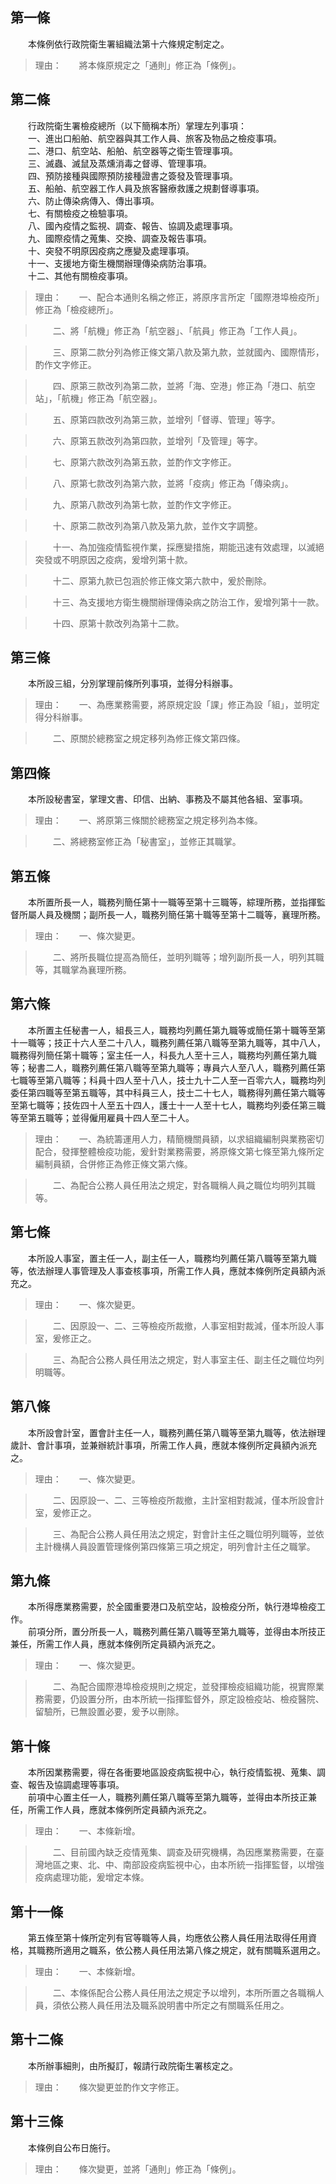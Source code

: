 第一條 
-------
　　本條例依行政院衛生署組織法第十六條規定制定之。  
> 理由：　　將本條原規定之「通則」修正為「條例」。



第二條 
-------
　　行政院衛生署檢疫總所（以下簡稱本所）掌理左列事項：  
　　一、進出口船舶、航空器與其工作人員、旅客及物品之檢疫事項。  
　　二、港口、航空站、船舶、航空器等之衛生管理事項。  
　　三、滅蟲、滅鼠及蒸燻消毒之督導、管理事項。  
　　四、預防接種與國際預防接種證書之簽發及管理事項。  
　　五、船舶、航空器工作人員及旅客醫療救護之規劃督導事項。  
　　六、防止傳染病傳入、傳出事項。  
　　七、有關檢疫之檢驗事項。  
　　八、國內疫情之監視、調查、報告、協調及處理事項。  
　　九、國際疫情之蒐集、交換、調查及報告事項。  
　　十、突發不明原因疫病之應變及處理事項。  
　　十一、支援地方衛生機關辦理傳染病防治事項。  
　　十二、其他有關檢疫事項。  
> 理由：　　一、配合本通則名稱之修正，將原序言所定「國際港埠檢疫所」修正為「檢疫總所」。

> 　　二、將「航機」修正為「航空器」、「航員」修正為「工作人員」。

> 　　三、原第二款分列為修正條文第八款及第九款，並就國內、國際情形，酌作文字修正。

> 　　四、原第三款改列為第二款，並將「海、空港」修正為「港口、航空站」，「航機」修正為「航空器」。

> 　　五、原第四款改列為第三款，並增列「督導、管理」等字。

> 　　六、原第五款改列為第四款，並增列「及管理」等字。

> 　　七、原第六款改列為第五款，並酌作文字修正。

> 　　八、原第七款改列為第六款，並將「疫病」修正為「傳染病」。

> 　　九、原第八款改列為第七款，並酌作文字修正。

> 　　十、原第二款改列為第八款及第九款，並作文字調整。

> 　　十一、為加強疫情監視作業，採應變措施，期能迅速有效處理，以滅絕突發或不明原因之疫病，爰增列第十款。

> 　　十二、原第九款已包涵於修正條文第六款中，爰於刪除。

> 　　十三、為支援地方衛生機關辦理傳染病之防治工作，爰增列第十一款。

> 　　十四、原第十款改列為第十二款。



第三條 
-------
　　本所設三組，分別掌理前條所列事項，並得分科辦事。  
> 理由：　　一、為應業務需要，將原規定設「課」修正為設「組」，並明定得分科辦事。

> 　　二、原關於總務室之規定移列為修正條文第四條。



第四條 
-------
　　本所設秘書室，掌理文書、印信、出納、事務及不屬其他各組、室事項。  
> 理由：　　一、將原第三條關於總務室之規定移列為本條。

> 　　二、將總務室修正為「秘書室」，並修正其職掌。



第五條 
-------
　　本所置所長一人，職務列簡任第十一職等至第十三職等，綜理所務，並指揮監督所屬人員及機關；副所長一人，職務列簡任第十職等至第十二職等，襄理所務。  
> 理由：　　一、條次變更。

> 　　二、將所長職位提高為簡任，並明列職等；增列副所長一人，明列其職等，其職掌為襄理所務。



第六條 
-------
　　本所置主任秘書一人，組長三人，職務均列薦任第九職等或簡任第十職等至第十一職等；技正十六人至二十八人，職務列薦任第八職等至第九職等，其中八人，職務得列簡任第十職等；室主任一人，科長九人至十三人，職務均列薦任第九職等；秘書二人，職務列薦任第八職等至第九職等；專員六人至八人，職務列薦任第七職等至第八職等；科員十四人至十八人，技士九十二人至一百零六人，職務均列委任第四職等至第五職等，其中科員三人，技士二十七人，職務得列薦任第六職等至第七職等；技佐四十人至五十四人，護士十一人至十七人，職務均列委任第三職等至第五職等；並得僱用雇員十四人至二十人。  
> 理由：　　一、為統籌運用人力，精簡機關員額，以求組織編制與業務密切配合，發揮整體檢疫功能，爰針對業務需要，將原條文第七條至第九條所定編制員額，合併修正為修正條文第六條。

> 　　二、為配合公務人員任用法之規定，對各職稱人員之職位均明列其職等。



第七條 
-------
　　本所設人事室，置主任一人，副主任一人，職務均列薦任第八職等至第九職等，依法辦理人事管理及人事查核事項，所需工作人員，應就本條例所定員額內派充之。  
> 理由：　　一、條次變更。

> 　　二、因原設一、二、三等檢疫所裁撤，人事室相對裁減，僅本所設人事室，爰修正之。

> 　　三、為配合公務人員任用法之規定，對人事室主任、副主任之職位均列明職等。



第八條 
-------
　　本所設會計室，置會計主任一人，職務列薦任第八職等至第九職等，依法辦理歲計、會計事項，並兼辦統計事項，所需工作人員，應就本條例所定員額內派充之。  
> 理由：　　一、條次變更。

> 　　二、因原設一、二、三等檢疫所裁撤，主計室相對裁減，僅本所設會計室，爰修正之。

> 　　三、為配合公務人員任用法之規定，對會計主任之職位明列職等，並依主計機構人員設置管理條例第四條第三項之規定，明列會計主任之職掌。



第九條 
-------
　　本所得應業務需要，於全國重要港口及航空站，設檢疫分所，執行港埠檢疫工作。  
　　前項分所，置分所長一人，職務列薦任第八職等至第九職等，並得由本所技正兼任，所需工作人員，應就本條例所定員額內派充之。  
> 理由：　　一、條次變更。

> 　　二、為配合國際港埠檢疫規則之規定，並發揮檢疫組織功能，視實際業務需要，仍設置分所，由本所統一指揮監督外，原定設檢疫站、檢疫醫院、留驗所，已無設置必要，爰予以刪除。



第十條 
-------
　　本所因業務需要，得在各衝要地區設疫病監視中心，執行疫情監視、蒐集、調查、報告及協調處理等事項。  
　　前項中心置主任一人，職務列薦任第八職等至第九職等，並得由本所技正兼任，所需工作人員，應就本條例所定員額內派充之。  
> 理由：　　一、本條新增。

> 　　二、目前國內缺乏疫情蒐集、調查及研究機構，為因應業務需要，在臺灣地區之東、北、中、南部設疫病監視中心，由本所統一指揮監督，以增強疫病處理功能，爰增定本條。



第十一條 
---------
　　第五條至第十條所定列有官等職等人員，均應依公務人員任用法取得任用資格，其職務所適用之職系，依公務人員任用法第八條之規定，就有關職系選用之。  
> 理由：　　一、本條新增。

> 　　二、本條係配合公務人員任用法之規定予以增列，本所所置之各職稱人員，須依公務人員任用法及職系說明書中所定之有關職系任用之。



第十二條 
---------
　　本所辦事細則，由所擬訂，報請行政院衛生署核定之。  
> 理由：　　條次變更並酌作文字修正。



第十三條 
---------
　　本條例自公布日施行。  
> 理由：　　條次變更，並將「通則」修正為「條例」。